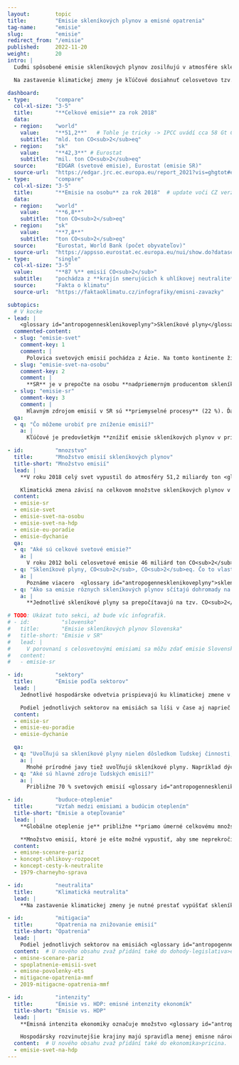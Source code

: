 ```yaml
---
layout:        topic
title:         "Emisie skleníkových plynov a emisné opatrenia"
tag-name:      "emisie"
slug:          "emisie"
redirect_from: "/emisie"
published:     2022-11-20
weight:        20
intro: |
  Ľuďmi spôsobené emisie skleníkových plynov zosilňujú v atmosfére skleníkový efekt, ktorý vedie k otepľovaniu planéty. Hlavným skleníkovým plynom je **oxid uhličitý** (CO<sub>2</sub>), ktorý k otepľovaniu prispieva približne zo 70 %. Jeho koncentrácia v atmosfére rastie predovšetkým kvôli spaľovaniu fosílnych palív, ale napríklad aj kvôli výrubu pralesov alebo výrobe ocele a cementu. Ďalším významným skleníkovým plynom je **metán** (CH<sub>4</sub>), ktorý do atmosféry uniká hlavne pri ťažbe fosílnych palív a chove dobytka. Ku skleníkovým plynom patrí aj **oxid dusný** (vznikajúci najmä pri používaní umelých dusíkatých hnojív) ⁠a rad synteticky vyrábaných **fluórovaných plynov**.

  Na zastavenie klimatickej zmeny je kľúčové dosiahnuť celosvetovo tzv. klimatickú neutralitu – teda stav, keď ľudstvo už svojou činnosťou nebude pridávať do atmosféry žiadne skleníkové plyny.

dashboard:
- type:        "compare"
  col-xl-size: "3-5"
  title:       "**Celkové emisie** za rok 2018"
  data:
  - region:    "world"
    value:     "**51,2**"   # Tohle je tricky -> IPCC uvádí cca 58 Gt CO2eq. EDGAR nepočítá LULUCF a tvrdí, že LULUCF je souhrnně net sink (~ 5 Gt CO2). Oproti tomu IPCC uvádí LULUCF emise cca 6.6 Gt CO2, protože odlišně definuje "antropogenní" (nezahrnuje pohlcování existujícími ekosystémy).
    subtitle:  "mld. ton CO<sub>2</sub>eq"
  - region:    "sk"
    value:     "**42,3**" # Eurostat
    subtitle:  "mil. ton CO<sub>2</sub>eq"
  source:      "EDGAR (svetové emisie), Eurostat (emisie SR)"
  source-url:  "https://edgar.jrc.ec.europa.eu/report_2021?vis=ghgtot#emissions_table"
- type:        "compare"
  col-xl-size: "3-5"
  title:       "**Emisie na osobu** za rok 2018"  # update voči CZ verzii
  data:
  - region:    "world"
    value:     "**6,8**"
    subtitle:  "ton CO<sub>2</sub>eq"
  - region:    "sk"
    value:     "**7,8**"
    subtitle:  "ton CO<sub>2</sub>eq"
  source:      "Eurostat, World Bank (počet obyvateľov)"
  source-url:  "https://appsso.eurostat.ec.europa.eu/nui/show.do?dataset=env_air_gge&lang=en"
- type:        "single"
  col-xl-size: "3-5"
  value:       "**87 %** emisií CO<sub>2</sub>"
  subtitle:    "pochádza z **krajín smerujúcich k uhlíkovej neutralite**"
  source:      "Fakta o klimatu"
  source-url:  "https://faktaoklimatu.cz/infografiky/emisni-zavazky"

subtopics:
  # V kocke
- lead: |
    <glossary id="antropogennesklenikoveplyny">Skleníkové plyny</glossary> sa do atmosféry dostávajú **spaľovaním fosílnych palív** a ďalšími aktivitami spojenými s človekom, ako sú napríklad **výrub lesov, produkcia cementu, pestovanie ryže či chov dobytka**. Pri hľadaní rýchlych a účinných opatrení na znižovanie emisií je potrebné vziať do úvahy, pri akých ľudských činnostiach a v ktorých štátoch vzniká najviac emisií:
  commented-content:
  - slug: "emisie-svet"
    comment-key: 1
    comment: |
      Polovica svetových emisií pochádza z Ázie. Na tomto kontinente žije asi 60 % svetovej populácie.
  - slug: "emisie-svet-na-osobu"
    comment-key: 2
    comment: |
      **SR** je v prepočte na osobu **nadpriemerným producentom skleníkových plynov**: 7,8 tony CO<sub>2</sub>eq na osobu ročne. To je o 15 % viac ako svetový priemer, ale o cca 15 % menej než priemer EÚ.
  - slug: "emisie-sr"
    comment-key: 3
    comment: |
      Hlavným zdrojom emisií v SR sú **priemyselné procesy** (22 %). Ďalšími veľkými emitentmi sú sektory **dopravy, energetiky a spaľovania v priemysle**, každý zastúpený cca 17,6 %.
  qa:
  - q: "Čo môžeme urobiť pre zníženie emisií?"
    a: |
      Kľúčové je predovšetkým **znížiť emisie skleníkových plynov v priemysle a v energetike** – transformovať tieto sektory smerom k nízkoemisným alternatívam. Účinným opatrením na znižovanie emisií je **spoplatnenie emisií skleníkových plynov** napr. formou emisných kvót alebo uhlíkovej dane. V individuálnej rovine môžete prispieť hlavne **úsporami v domácnostiach** pri kúrení, ohreve teplej vody či spotrebe elektriny, **obmedzením individuálnej automobilovej dopravy a nižšou konzumáciou mäsa a mliečnych výrobkov**.

- id:          "mnozstvo"
  title:       "Množstvo emisií skleníkových plynov"
  title-short: "Množstvo emisií"
  lead: |
    **V roku 2018 celý svet vypustil do atmosféry 51,2 miliardy ton <glossary id="co2eq">CO<sub>2</sub>eq</glossary>**. Táto jednotka prepočítava množstvá rôznych skleníkových plynov na množstvo CO<sub>2</sub>, ktoré by malo rovnaký príspevok ku skleníkovému efektu. Napríklad metán je 28× silnejší skleníkový plyn ako oxid uhličitý (ak uvažujeme jeho storočné pôsobenie, čo je typická štandardizovaná doba), a teda 1 tona metánu predstavuje 28 ton CO<sub>2</sub>eq.

    Klimatická zmena závisí na celkovom množstve skleníkových plynov v atmosfére, pri porovnávaní jednotlivých krajín je ale tiež vhodné vyjadrenie emisií CO<sub>2</sub>eq na obyvateľa. Takto je následne možné porovnať, ako ku klimatickej zmene prispievajú rôzne veľké štáty.
  content:
  - emisie-sr
  - emisie-svet
  - emisie-svet-na-osobu
  - emisie-svet-na-hdp
  - emisie-eu-poradie
  - emisie-dychanie
  qa:
  - q: "Aké sú celkové svetové emisie?"
    a: |
      V roku 2012 boli celosvetové emisie 46 miliárd ton CO<sub>2</sub>eq, **v roku 2022 dosahujú hodnoty viac ako 50 miliárd ton CO<sub>2</sub>eq**.
  - q: "Skleníkové plyny, CO<sub>2</sub>, CO<sub>2</sub>eq. Čo to vlastne znamená a aký je medzi týmito pojmami rozdiel?"
    a: |
      Poznáme viacero  <glossary id="antropogennesklenikoveplyny">skleníkových plynov</glossary>, **najvýznamnejší z nich je oxid uhličitý – CO<sub>2</sub>**. Jednotka *tona CO<sub>2</sub>* teda udáva výhradne množstvo oxidu uhličitého. V porovnaní s tým jednotka *tona CO<sub>2</sub>eq* (CO<sub>2</sub> ekvivalent) vyjadruje súhrnné množstvo skleníkových plynov prepočítaných na ekvivalentné množstvo CO<sub>2</sub>.
  - q: "Ako sa emisie rôznych skleníkových plynov sčítajú dohromady na CO<sub>2</sub>eq?"
    a: |
      **Jednotlivé skleníkové plyny sa prepočítavajú na tzv. CO<sub>2</sub>eq**, (CO<sub>2</sub> ekvivalent), čo je množstvo oxidu uhličitého, ktoré by malo rovnaký príspevok ku skleníkovému javu atmosféry ako množstvo týchto ostatných plynov. Vzhľadom na rôzne polčasy rozkladu jednotlivých plynov v atmosfére sa tento príspevok uvažuje za určitú štandardizovanú dobu (obvykle 100 rokov) a vypočíta sa pomocou tzv. GWP (*Global Warming Potential*) koeficientov. Zatiaľ čo CO<sub>2</sub> ako referenčnému plynu prináleží koeficent 1, pre metán je to 28 pre horizont 100 rokov. Inými slovami, metán je 28× silnejší skleníkový plyn ako CO<sub>2</sub>.

# TODO: Ukázat tuto sekci, až bude víc infografik.
# - id:          "slovensko"
#   title:       "Emisie skleníkových plynov Slovenska"
#   title-short: "Emisie v SR"
#   lead: |
#     V porovnaní s celosvetovými emisiami sa môžu zdať emisie Slovenska zanedbateľné – v roku 2018 vypustilo Slovensko [42,3 miliónov ton CO<sub>2</sub>eq](https://appsso.eurostat.ec.europa.eu/nui/show.do?dataset=env_air_gge&lang=en). Keď ale emisie vyjadríme v prepočte na jedného obyvateľa, aby sme mohli slovenské emisie porovnať s inými štátmi, v roku 2015 priemerný obyvateľ Slovenska vyprodukoval 7,5 tony CO<sub>2</sub>eq, v roku 2018 to bolo už 7,8 tony (priemerné svetové emisie na osobu boli v týchto rokoch 6,5 tony, resp. 6,8 tony). **Priemerný obyvateľ Slovenska teda vyprodukuje ročne zhruba o 15 % viac emisií, ako je svetový priemer**.
#   content:
#   - emisie-sr

- id:          "sektory"
  title:       "Emisie podľa sektorov"
  lead: |
    Jednotlivé hospodárske odvetvia prispievajú ku klimatickej zmene v rôznej miere. **Na Slovensku sú približne vyrovnanými zdrojmi skleníkových plynov priemyselné procesy, doprava, spaľovanie v priemysle a energetika**, ktoré dohromady reprezentujú zhruba 75 % celkových slovenských emisií. Na porovnanie, v susednom Česku za takmer 40 % emisií skleníkových plynov zodpovedá iba energetika, pretože sú tam v prevádzke veľké uhoľné elektrárne.

    Podiel jednotlivých sektorov na emisiách sa líši v čase aj naprieč krajinami. Napríklad v Írsku sú viac zastúpené emisie z poľnohospodárstva, v Luxembursku naopak tvorí veľkú časť emisií doprava. Počas pandémie COVID-19 svetové emisie skleníkových plynov klesli, no od jej konca opäť rastú.
  content:
  - emisie-sr
  - emisie-eu-poradie
  - emisie-dychanie

  qa:
  - q: "Uvoľňujú sa skleníkové plyny nielen dôsledkom ľudskej činnosti, ale aj počas prírodných procesov?"
    a: |
      Mnohé prírodné javy tiež uvoľňujú skleníkové plyny. Napríklad dýchaním človek vyprodukuje približne 300 kg CO<sub>2</sub> ročne, podobne oxid uhličitý vydychujú aj iné organizmy. Dýchanie ale neprispieva ku klimatickej zmene, lebo je súčasťou uzavretého kolobehu uhlíka: vydychovaný CO<sub>2</sub> sa z atmosféry pohlcuje pri fotosyntéze rastlín alebo rozpúšťa v oceánoch. Silným skleníkovým plynom je vodná para, no jej cyklus v atmosfére je takisto uzavretý a množstvo odparenej vody závisí na teplote. Ku skleníkovému efektu tiež prispieva sopečná činnosť, avšak v omnoho menšej miere v porovnaní s ľudskou činnosťou.
  - q: "Aké sú hlavné zdroje ľudských emisií?"
    a: |
      Približne 70 % svetových emisií <glossary id="antropogennesklenikoveplyny">skleníkových plynov</glossary> tvorí oxid uhličitý, ktorý vzniká hlavne **spaľovaním fosílnych palív** v energetike, priemysle a v doprave.

- id:          "buduce-oteplenie"
  title:       "Vzťah medzi emisiami a budúcim oteplením"
  title-short: "Emisie a otepľovanie"
  lead: |
    **Globálne oteplenie je** približne **priamo úmerné celkovému množstvu emisií <glossary id="antropogennesklenikoveplyny">skleníkových plynov</glossary>**, ktoré vypúšťame do atmosféry. Na zastavenie klimatickej zmeny **je** teda **nevyhnutné prestať vypúšťať skleníkové plyny** a dosiahnuť tzv. uhlíkovú neutralitu. Nie je však dôležité iba to, kedy skutočne znížime množstvo vypúšťaných plynov na nulu, ale tiež cesta, akou toto zníženie bude prebiehať. Je veľký rozdiel, či budeme až do roku 2050 vypúšťať toľko skleníkových plynov ako dnes a potom náhle znížime emisie na nulu, alebo budeme emisie znižovať rovnomerne po celú dobu až do roku 2050 – prvý scenár by viedol približne k dvojnásobnému otepleniu v porovnaní s druhým scenárom.

    **Množstvo emisií, ktoré je ešte možné vypustiť, aby sme neprekročili určitú teplotnú hranicu, sa označuje ako uhlíkový rozpočet**. Cieľ Parížskej dohody o udržaní nárastu teploty výrazne pod 2 °C je teda možné pomocou uhlíkového rozpočtu preformulovať na určité množstvo skleníkových plynov, ktoré môžeme ako ľudstvo vypustiť, aby sme tento cieľ dosiahli.
  content:
  - emisne-scenare-pariz
  - koncept-uhlikovy-rozpocet
  - koncept-cesty-k-neutralite
  - 1979-charneyho-sprava

- id:          "neutralita"
  title:       "Klimatická neutralita"
  lead: |
    **Na zastavenie klimatickej zmeny je nutné prestať vypúšťať skleníkové plyny**, čiže dosiahnuť tzv. *net-zero*, respektíve klimatickú neutralitu. Výraz *net-zero* môžeme preložiť ako "čistá nula" a myslí sa tým to, že daný štát či firma sú klimaticky neutrálne, čo znamená, že odstraňujú z atmosféry toľko skleníkových plynov, koľko sami vypustia. Táto situácia je tiež označovaná ako klimatická neutralita alebo uhlíková neutralita (tento pojem sa však väčšinou týka iba oxidu uhličitého, nie všetkých <glossary id="antropogennesklenikoveplyny">skleníkových plynov</glossary>). **K cieľu dosiahnuť uhlíkovú neutralitu sa už prihlásili štáty zodpovedné za takmer 90 % svetových emisií oxicu uhličitého** (k februáru 2022).

- id:          "mitigacia"
  title:       "Opatrenia na znižovanie emisií"
  title-short: "Opatrenia"
  lead: |
    Podiel jednotlivých sektorov na emisiách <glossary id="antropogennesklenikoveplyny">skleníkových plynov</glossary> poskytuje užitočné vodítko pri zameriavaní <glossary id="mitigacia">mitigačných</glossary> snáh. Najväčšie emisné úspory na Slovensku môžeme dosiahnuť dekarbonizáciou priemyselných procesov. Ako jednotlivci však tiež môžeme prispieť k zníženiu emisií, napríklad **znížením energetickej náročnosti** svojich domácností, **obmedzením individuálnej automobilovej dopravy** alebo **menšou konzumáciou mäsa a mliečnych výrobkov**.
  content:  # U nového obsahu zvaž přidání také do dohody-legislativa>eu a ekonomika>opatreni.
  - emisne-scenare-pariz
  - spoplatnenie-emisii-svet
  - emisne-povolenky-ets
  - mitigacne-opatrenia-mmf
  - 2019-mitigacne-opatrenia-mmf

- id:          "intenzity"
  title:       "Emisie vs. HDP: emisné intenzity ekonomík"
  title-short: "Emisie vs. HDP"
  lead: |
    **Emisná intenzita ekonomiky označuje množstvo <glossary id="antropogennesklenikoveplyny">skleníkových plynov</glossary> vyprodukovaných na jednotku HDP** a obvykle sa uvádza v gramoch CO<sub>2</sub>eq na jeden dolár (USD). Emisné intenzity tak popri emisiách na osobu slúžia ako ďalšie relatívne vyjadrenie emisií jednotlivých krajín a často tiež na ne poskytujú detailnejší pohľad.

    Hospodársky rozvinutejšie krajiny majú spravidla menej emisne náročné ekonomiky, pretože služby tvoria väčší podiel ich hospodárstva. V porovnaní s tým v rozvojových krajinách tvoria väčší podiel hospodárstva emisne náročné sektory: priemysel, poľnohospodárstvo a stavebníctvo. Emisné intenzity tým pádom tiež vysvetľujú, prečo niektoré štáty s porovnateľnými emisiami na osobu môžu mať podstatne odlišnú životnú úroveň.
  content:  # U nového obsahu zvaž přidání také do ekonomika>pricina.
  - emisie-svet-na-hdp
---
```

